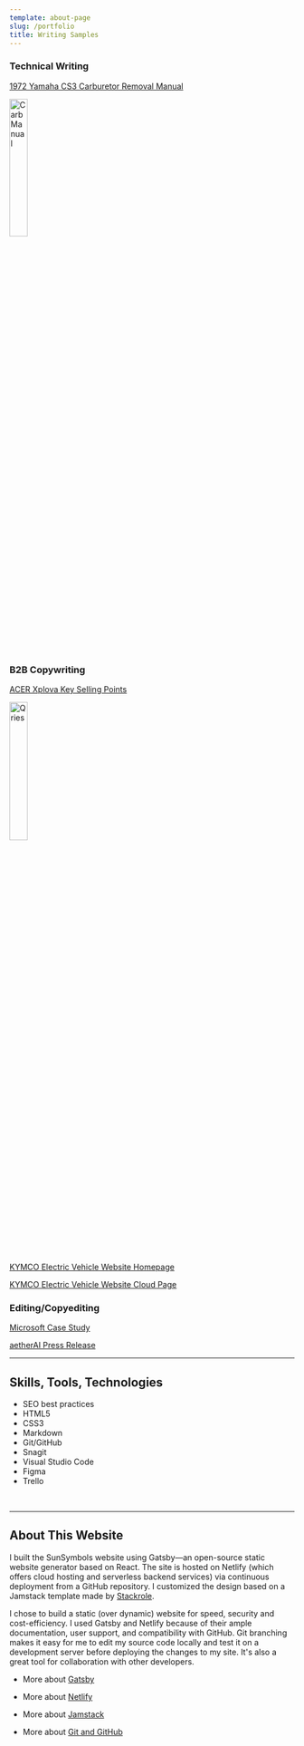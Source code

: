 ```yaml
---
template: about-page
slug: /portfolio
title: Writing Samples
---
```


### Technical Writing 
[1972 Yamaha CS3 Carburetor Removal Manual](https://docs.google.com/document/d/1zK1f4DbFlKdP7UgrS5OWuFU2D6MS-pGeRPCxoX888W0/edit?usp=sharing)
<body>
  <a href="https://docs.google.com/document/d/1zK1f4DbFlKdP7UgrS5OWuFU2D6MS-pGeRPCxoX888W0/edit?usp=sharing">
      <img alt="Carb Manual" src="\assets\carbmanual.jpg"
         width="25%" height="25%">
  </a>
</body>

### B2B Copywriting
[ACER Xplova Key Selling Points](https://docs.google.com/document/d/1ODsxz9wXC1tkvYwBhUpQn4YReUU_MDGbt_pyUe6HdyY/edit?usp=sharing)
 <body>
      <a href="https://docs.google.com/document/d/1ODsxz9wXC1tkvYwBhUpQn4YReUU_MDGbt_pyUe6HdyY/edit?usp=sharing">
         <img alt="Qries" src="\assets\acer-xplova-ksps.jpg"
         width="25%" height="25%">
      </a>
   </body>

[KYMCO Electric Vehicle Website Homepage](https://docs.google.com/document/d/1zuTGYa9laV9EMq-2NKJGNtBBvzB0lEmzyN_jVpbgJmQ/edit?usp=sharing)
<br>

[KYMCO Electric Vehicle Website Cloud Page](https://docs.google.com/document/d/1RoR_p5jV_1ddAQJYAUMYnuwqneZkPOYMVwnJSqvRKDA/edit?usp=sharing)

### Editing/Copyediting 

[Microsoft Case Study](https://docs.google.com/document/d/1MsGiDr8jw3zVHMAEjS7_sF0z0HZcyPF1D9UOJ6Cw7Po/edit?usp=sharing)
<br>

[aetherAI Press Release](https://docs.google.com/document/d/1wKtqwuyv6LIdJGThPC5GRglMZI4lJE0tI3BWRdjSCLM/edit?usp=sharing)
<br>

---

## Skills, Tools, Technologies
* SEO best practices
* HTML5
* CSS3
* Markdown
* Git/GitHub
* Snagit
* Visual Studio Code
* Figma
* Trello
<br>

---

 ## About This Website

I built the SunSymbols website using Gatsby—an open-source static website generator based on React. The site is hosted on Netlify (which offers cloud hosting and serverless backend services) via continuous deployment from a GitHub repository. I customized the design based on a Jamstack template made by [Stackrole](https://stackrole.com/).

I chose to build a static (over dynamic) website for speed, security and cost-efficiency. I used Gatsby and Netlify because of their ample documentation, user support, and compatibility with GitHub. Git branching makes it easy for me to edit my source code locally and test it on a development server before deploying the changes to my site. It's also a great tool for collaboration with other developers.

* More about [Gatsby](https://www.gatsbyjs.com/how-it-works/)

* More about [Netlify](https://www.netlify.com/about/)

* More about [Jamstack](https://jamstack.wtf/)

* More about [Git and GitHub](https://guides.github.com/activities/hello-world/)

